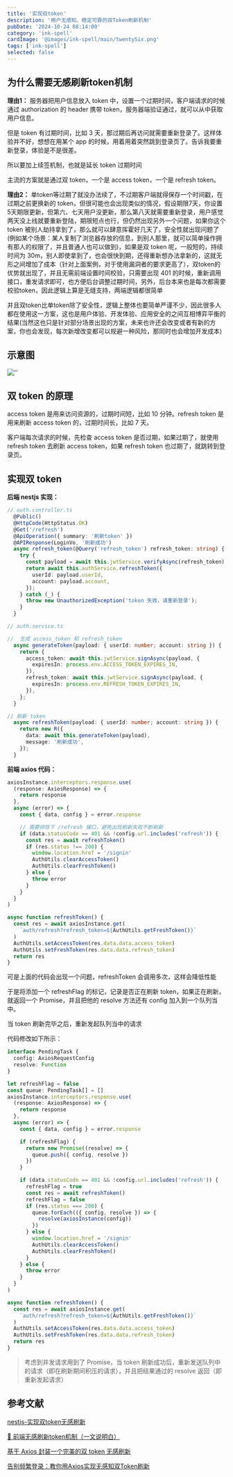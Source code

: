 ```yaml
---
title: '实现双token'
description: '用户无感知、稳定可靠的双Token刷新机制'
pubDate: '2024-10-24 08:14:00'
category: 'ink-spell'
cardImage: '@images/ink-spell/main/twentySix.png'
tags: ['ink-spell']
selected: false
---
```


## 为什么需要无感刷新token机制

**理由1：**
服务器把用户信息放入 token 中，设置一个过期时间，客户端请求的时候通过 authorization 的 header 携带 token，服务器端验证通过，就可以从中获取用户信息。

但是 token 有过期时间，比如 3 天，那过期后再访问就需要重新登录了。这样体验并不好，想想在用某个 app 的时候，用着用着突然跳到登录页了。告诉我要重新登录，体验是不是很差。

所以要加上续签机制，也就是延长 token 过期时间

主流的方案就是通过双 token，一个是 access token，一个是 refresh token。

**理由2：**
单token等过期了就没办法续了，不过期客户端就得保存一个时间戳，在过期之前更换新的 token，但很可能也会出现类似的情况，假设期限7天，你设置5天期限更新，但第六、七天用户没更新，那么第八天就需要重新登录，用户感觉两天没上线就要重新登陆，期限短点也行，但仍然出现另外一个问题，如果你这个 token 被别人劫持拿到了，那么就可以肆意挥霍好几天了，安全性就出现问题了(例如某个场景：某人复制了浏览器存放的信息，到别人那里，就可以简单操作拥有那人的权限了，并且普通人也可以做到)，如果是双 token 呢，一般短的，持续时间为 30m，别人即使拿到了，也会很快到期，还得重新想办法拿新的，这就无形之间增加了成本（针对上面案例，对于使用漏洞者的要求更高了），双token的优势就出现了，并且无需前端设置时间校验，只需要出现 401 的时候，重新调用接口，重发请求即可，也方便后台调整过期时间，另外，后台本来也是每次都需要校验token，因此逻辑上算是无缝支持，两端逻辑都很简单

并且双token比单token除了安全性，逻辑上整体也要简单严谨不少，因此很多人都在使用这一方案，这也是用户体验、开发体验、应用安全的之间互相博弈平衡的结果(当然这也只是针对部分场景出现的方案，未来也许还会改变或者有新的方案，你也会发现，每次新增改变都可以规避一种风险，那同时也会增加开发成本)

## 示意图

![''](@images/ink-spell/twentySix/image.png)

## 双 token 的原理

access token 是用来访问资源的，过期时间短，比如 10 分钟。refresh token 是用来刷新 access token 的，过期时间长，比如 7 天。

客户端每次请求的时候，先检查 access token 是否过期，如果过期了，就使用 refresh token 去刷新 access token，如果 refresh token 也过期了，就跳转到登录页。

## 实现双 token

**后端 nestjs 实现：**

```typescript
// auth.controller.ts
  @Public()
  @HttpCode(HttpStatus.OK)
  @Get('/refresh')
  @ApiOperation({ summary: '刷新token' })
  @APIResponse(LoginVo, '刷新成功')
  async refresh_token(@Query('refresh_token') refresh_token: string) {
    try {
      const payload = await this.jwtService.verifyAsync(refresh_token);
      return await this.authService.refreshToken({
        userId: payload.userId,
        account: payload.account,
      });
    } catch (_) {
      throw new UnauthorizedException('token 失效，请重新登录');
    }
  }

// auth.service.ts

//  生成 access_token 和 refresh_token
  async generateToken(payload: { userId: number; account: string }) {
    return {
      access_token: await this.jwtService.signAsync(payload, {
        expiresIn: process.env.ACCESS_TOKEN_EXPIRES_IN,
      }),
      refresh_token: await this.jwtService.signAsync(payload, {
        expiresIn: process.env.REFRESH_TOKEN_EXPIRES_IN,
      }),
    };
  }

// 刷新 token
  async refreshToken(payload: { userId: number; account: string }) {
    return new R({
      data: await this.generateToken(payload),
      message: '刷新成功',
    });
  }
```

**前端 axios 代码：**

```typescript
axiosInstance.interceptors.response.use(
  (response: AxiosResponse) => {
    return response
  },
  async (error) => {
    const { data, config } = error.response

    // 需要排除下 /refresh 接口，避免出现刷新失败不断刷新
    if (data.statusCode == 401 && !config.url.includes('refresh')) {
      const res = await refreshToken()
      if (res.status !== 200) {
        window.location.href = '/signin'
        AuthUtils.clearAccessToken()
        AuthUtils.clearFreshToken()
      } else {
        throw error
      }
    }
  }
)

async function refreshToken() {
  const res = await axiosInstance.get(
    `auth/refresh?refresh_token=${AuthUtils.getFreshToken()}`
  )
  AuthUtils.setAccessToken(res.data.data.access_token)
  AuthUtils.setFreshToken(res.data.data.refresh_token)
  return res
}
```

可是上面的代码会出现一个问题，refreshToken 会调用多次，这样会降低性能

于是将添加一个 refreshFlag 的标记，记录是否正在刷新 token，如果正在刷新，就返回一个 Promise，并且把他的 resolve 方法还有 config 加入到一个队列当中。

当 token 刷新完毕之后，重新发起队列当中的请求

代码修改如下所示：

```typescript
interface PendingTask {
  config: AxiosRequestConfig
  resolve: Function
}

let refreshFlag = false
const queue: PendingTask[] = []
axiosInstance.interceptors.response.use(
  (response: AxiosResponse) => {
    return response
  },
  async (error) => {
    const { data, config } = error.response

    if (refreshFlag) {
      return new Promise((resolve) => {
        queue.push({ config, resolve })
      })
    }

    if (data.statusCode == 401 && !config.url.includes('refresh')) {
      refreshFlag = true
      const res = await refreshToken()
      refreshFlag = false
      if (res.status === 200) {
        queue.forEach(({ config, resolve }) => {
          resolve(axiosInstance(config))
        })
      } else {
        window.location.href = '/signin'
        AuthUtils.clearAccessToken()
        AuthUtils.clearFreshToken()
      }
    } else {
      throw error
    }
  }
)

async function refreshToken() {
  const res = await axiosInstance.get(
    `auth/refresh?refresh_token=${AuthUtils.getFreshToken()}`
  )
  AuthUtils.setAccessToken(res.data.data.access_token)
  AuthUtils.setFreshToken(res.data.data.refresh_token)
  return res
}
```

> 考虑到并发请求用到了 Promise，当 token 刷新成功后，重新发送队列中的请求（即在刷新期间积压的请求），并且把结果通过的 resolve 返回（即重新发起请求）

## 参考文献

[nestjs-实现双token无感刷新](https://juejin.cn/post/7275211391102451772)

[🚀 前端无感刷新token机制（一文说明白）](https://juejin.cn/post/7423210982547767334)

[基于 Axios 封装一个完美的双 token 无感刷新](https://juejin.cn/post/7271139265442021391?from=search-suggest)

[告别频繁登录：教你用Axios实现无感知双Token刷新](https://juejin.cn/post/7406992576513589286)
